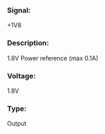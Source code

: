 ### Signal:
+1V8 

### Description:
1.8V Power reference (max 0.1A)

### Voltage:
1.8V

### Type:
Output